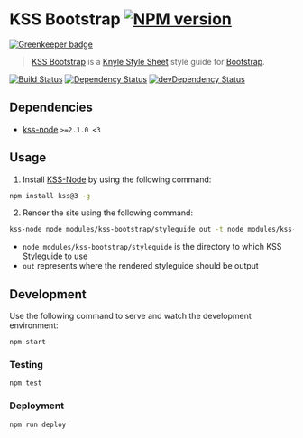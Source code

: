 # KSS Bootstrap [![NPM version](https://img.shields.io/npm/v/kss-bootstrap.svg)](https://www.npmjs.org/package/kss-bootstrap)

[![Greenkeeper badge](https://badges.greenkeeper.io/kalamuna/kss-bootstrap.svg)](https://greenkeeper.io/)

> [KSS Bootstrap](https://github.com/kalamuna/kss-bootstrap) is a [Knyle Style Sheet](http://warpspire.com/kss/) style guide for [Bootstrap](http://getbootstrap.com).

[![Build Status](https://travis-ci.org/kalamuna/kss-bootstrap.svg?branch=master)](https://travis-ci.org/kalamuna/kss-bootstrap) [![Dependency Status](https://david-dm.org/kalamuna/kss-bootstrap.svg)](https://david-dm.org/kalamuna/kss-bootstrap) [![devDependency Status](https://david-dm.org/kalamuna/kss-bootstrap/dev-status.svg)](https://david-dm.org/kalamuna/kss-bootstrap#info=devDependencies)

## Dependencies

* [kss-node](https://github.com/kss-node/kss-node) `>=2.1.0 <3`

## Usage

1. Install [KSS-Node](http://kss-node.github.io/kss-node/) by using the following command:

  ``` bash
  npm install kss@3 -g
  ```

2. Render the site using the following command:

  ``` bash
  kss-node node_modules/kss-bootstrap/styleguide out -t node_modules/kss-bootstrap/bootstrap
  ```

  * `node_modules/kss-bootstrap/styleguide` is the directory to which KSS Styleguide to use
  * `out` represents where the rendered styleguide should be output

## Development

Use the following command to serve and watch the development environment:

    npm start

### Testing

    npm test

### Deployment

    npm run deploy

